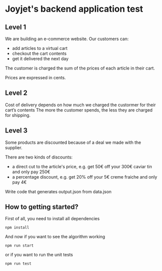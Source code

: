 # Joyjet's backend application test

## Level 1

We are building an e-commerce website. Our customers can:

- add articles to a virtual cart
- checkout the cart contents
- get it delivered the next day

The customer is charged the sum of the prices of each article in their cart.

Prices are expressed in cents.

## Level 2

Cost of delivery depends on how much we charged the custormer for their cart’s contents The more the customer spends, the less they are charged for shipping.

## Level 3

Some products are discounted because of a deal we made with the supplier.

There are two kinds of discounts:

- a direct cut to the article's price, e.g. get 50€ off your 300€ caviar tin and only pay 250€
- a percentage discount, e.g. get 20% off your 5€ creme fraiche and only pay 4€

Write code that generates output.json from data.json

## How to getting started?

First of all, you need to install all dependencies
```
npm install
```

And now if you want to see the algorithm working
```
npm run start
```

or if you want to run the unit tests
```
npm run test
```
